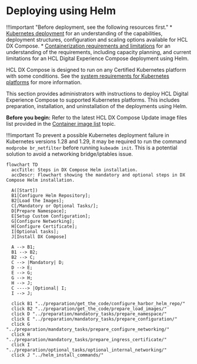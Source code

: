 # Deploying using Helm

!!!important "Before deployment, see the following resources first."
    * [Kubernetes deployment](../kubernetes_deployment/containers_overview.md) for an understanding of the capabilities, deployment structures, configuration and scaling options available for HCL DX Compose.
    * [Containerization requirements and limitations](../kubernetes_deployment/containers_requirements_limits.md) for an understanding of the requirements, including capacity planning, and current limitations for an HCL Digital Experience Compose deployment using Helm.

HCL DX Compose is designed to run on any Certified Kubernetes platform with some conditions. See the [system requirements for Kubernetes platforms](../kubernetes_deployment/kubernetes_runtime.md) for more information.

This section provides administrators with instructions to deploy HCL Digital Experience Compose to supported Kubernetes platforms. This includes preparation, installation, and uninstallation of the deployments using Helm.

**Before you begin:** Refer to the latest HCL DX Compose Update image files list provided in the [Container image list](../kubernetes_deployment/image_list.md) topic.

!!!important
    To prevent a possible Kubernetes deployment failure in Kubernetes versions 1.28 and 1.29, it may be required to run the command `modprobe br_netfilter` before running `kubeadm init`. This is a potential solution to avoid a networking bridge/iptables issue.


``` mermaid
flowchart TD
  accTitle: Steps in DX Compose Helm installation.
  accDescr: Flowchart showing the mandatory and optional steps in DX Compose Helm installation.

  A([Start])
  B1[Configure Helm Repository];
  B2[Load the Images];
  C[/Mandatory or Optional Tasks/];
  D[Prepare Namespace];
  E[Setup Custom Configuration];
  G[Configure Networking];
  H[Configure Certificate];
  I[Optional tasks];
  J[Install DX Compose]

  A --> B1;
  B1 --> B2;
  B2 --> C;
  C --> |Mandatory| D;
  D --> E;
  E --> G;
  G --> H;
  H --> J;
  C ----> |Optional| I;
  I --> J;

  click B1 "../preparation/get_the_code/configure_harbor_helm_repo/"
  click B2 "../preparation/get_the_code/prepare_load_images/"
  click D "../preparation/mandatory_tasks/prepare_namespace/"
  click E "../preparation/mandatory_tasks/prepare_configuration/"
  click G "../preparation/mandatory_tasks/prepare_configure_networking/"
  click H "../preparation/mandatory_tasks/prepare_ingress_certificate/"
  click I "../preparation/optional_tasks/optional_internal_networking/"
  click J "../helm_install_commands/"





```

<!-- Original Lists
  A([Start])
  B1[Configure Helm Repository];
  B2[Load the Images];
  C[/Mandatory or Optional Tasks/];
  D[Prepare Namespace];
  E[Setup Custom Configuration];
  F[Setup Persistent Volumes];
  G[Configure Networking];
  H[Configure Certificate];
  I[Optional tasks];
  J[Install DX]

  A --\> B1;
  B1 --\> B2;
  B2 --\> C;
  C --\> |Mandatory| D;
  D --\> E;
  E --\> F;
  F --\> G;
  G --\> H;
  H --\> J;
  C ----\> |Optional| I;
  I --\> J;

  click B1 "../preparation/get_the_code/configure_harbor_helm_repo/"
  click B2 "../preparation/get_the_code/prepare_load_images/"
  click D "../preparation/mandatory_tasks/prepare_namespace/"
  click E "../preparation/mandatory_tasks/prepare_configuration/"
  click F "../preparation/mandatory_tasks/prepare_persistent_volume_claims/"
  click G "../preparation/mandatory_tasks/prepare_configure_networking/"
  click H "../preparation/mandatory_tasks/prepare_ingress_certificate/"
  click I "../preparation/optional_tasks/optional_internal_networking/"
  click J "../helm_install_commands/"
-->
